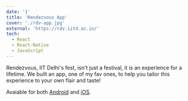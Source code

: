 ```yaml
---
date: '1'
title: 'Rendezvous App'
cover: './rdv-app.jpg'
external: 'https://rdv.iitd.ac.in/'
tech:
  - React
  - React-Native
  - JavaScript
---
```


Rendezvous, IIT Delhi's fest, isn't just a festival, it is an experience for a lifetime. We built an app, one of my fav ones, to help you tailor this experience to your own flair and taste!

Avaiable for both [Android](https://play.google.com/store/apps/details?id=com.rdv19&hl=en) and [iOS](https://apps.apple.com/in/app/rendezvous19/id1480985910).
